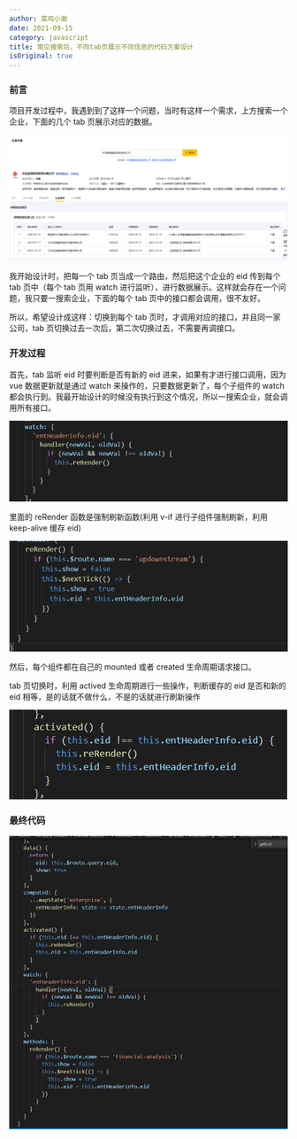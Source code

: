 ```yaml
---
author: 菜鸡小谢
date: 2021-09-15
category: javascript
title: 常见搜索后，不同tab页展示不同信息的代码方案设计
isOriginal: true
---
```


### **前言**

项目开发过程中，我遇到到了这样一个问题，当时有这样一个需求，上方搜索一个企业，下面的几个 tab 页展示对应的数据。

![image-20210915162344520](../../.vuepress/public/screenshot/image-20210915162344520.png)

我开始设计时，把每一个 tab 页当成一个路由，然后把这个企业的 eid 传到每个 tab 页中（每个 tab 页用 watch 进行监听），进行数据展示。这样就会存在一个问题，我只要一搜索企业，下面的每个 tab 页中的接口都会调用，很不友好。

所以，希望设计成这样：切换到每个 tab 页时，才调用对应的接口，并且同一家公司，tab 页切换过去一次后，第二次切换过去，不需要再调接口。

### **开发过程**

首先，tab 监听 eid 时要判断是否有新的 eid 进来，如果有才进行接口调用，因为 vue 数据更新就是通过 watch 来操作的，只要数据更新了，每个子组件的 watch 都会执行到。我最开始设计的时候没有执行到这个情况，所以一搜索企业，就会调用所有接口。

![image-20210915164745744](../../.vuepress/public/screenshot/image-20210915164745744.png)

里面的 reRender 函数是强制刷新函数(利用 v-if 进行子组件强制刷新，利用 keep-alive 缓存 eid)

![image-20210915164909417](../../.vuepress/public/screenshot/image-20210915164909417.png)

然后，每个组件都在自己的 mounted 或者 created 生命周期请求接口。

tab 页切换时，利用 actived 生命周期进行一些操作，判断缓存的 eid 是否和新的 eid 相等，是的话就不做什么，不是的话就进行刷新操作

![image-20210915180703330](../../.vuepress/public/screenshot/image-20210915180703330.png)

### **最终代码**

![image-20210915180806104](../../.vuepress/public/screenshot/image-20210915180806104.png)

